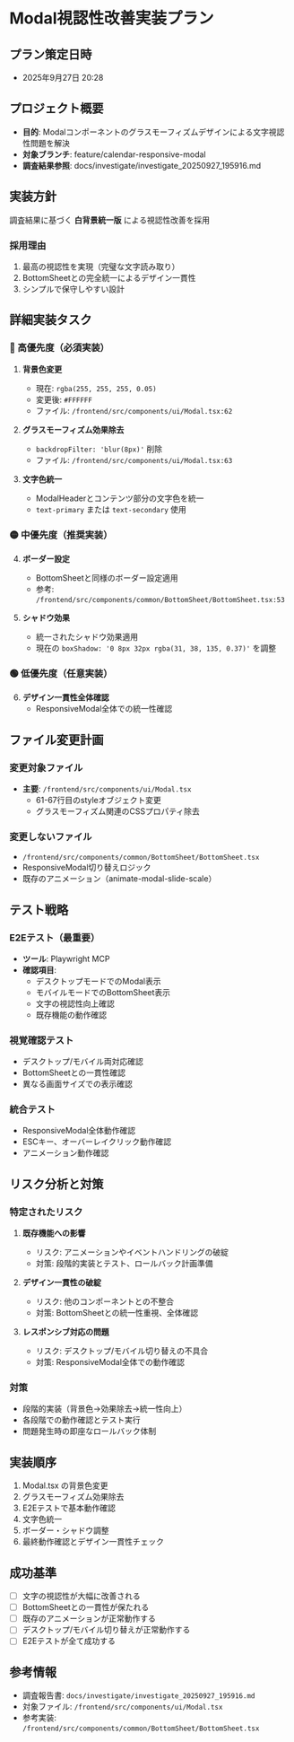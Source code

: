 # Modal視認性改善実装プラン

## プラン策定日時
- 2025年9月27日 20:28

## プロジェクト概要
- **目的**: Modalコンポーネントのグラスモーフィズムデザインによる文字視認性問題を解決
- **対象ブランチ**: feature/calendar-responsive-modal
- **調査結果参照**: docs/investigate/investigate_20250927_195916.md

## 実装方針
調査結果に基づく **白背景統一版** による視認性改善を採用

### 採用理由
1. 最高の視認性を実現（完璧な文字読み取り）
2. BottomSheetとの完全統一によるデザイン一貫性
3. シンプルで保守しやすい設計

## 詳細実装タスク

### 🔴 高優先度（必須実装）
1. **背景色変更**
   - 現在: `rgba(255, 255, 255, 0.05)`
   - 変更後: `#FFFFFF`
   - ファイル: `/frontend/src/components/ui/Modal.tsx:62`

2. **グラスモーフィズム効果除去**
   - `backdropFilter: 'blur(8px)'` 削除
   - ファイル: `/frontend/src/components/ui/Modal.tsx:63`

3. **文字色統一**
   - ModalHeaderとコンテンツ部分の文字色を統一
   - `text-primary` または `text-secondary` 使用

### 🟡 中優先度（推奨実装）
4. **ボーダー設定**
   - BottomSheetと同様のボーダー設定適用
   - 参考: `/frontend/src/components/common/BottomSheet/BottomSheet.tsx:53`

5. **シャドウ効果**
   - 統一されたシャドウ効果適用
   - 現在の `boxShadow: '0 8px 32px rgba(31, 38, 135, 0.37)'` を調整

### 🟢 低優先度（任意実装）
6. **デザイン一貫性全体確認**
   - ResponsiveModal全体での統一性確認

## ファイル変更計画

### 変更対象ファイル
- **主要**: `/frontend/src/components/ui/Modal.tsx`
  - 61-67行目のstyleオブジェクト変更
  - グラスモーフィズム関連のCSSプロパティ除去

### 変更しないファイル
- `/frontend/src/components/common/BottomSheet/BottomSheet.tsx`
- ResponsiveModal切り替えロジック
- 既存のアニメーション（animate-modal-slide-scale）

## テスト戦略

### E2Eテスト（最重要）
- **ツール**: Playwright MCP
- **確認項目**:
  - デスクトップモードでのModal表示
  - モバイルモードでのBottomSheet表示
  - 文字の視認性向上確認
  - 既存機能の動作確認

### 視覚確認テスト
- デスクトップ/モバイル両対応確認
- BottomSheetとの一貫性確認
- 異なる画面サイズでの表示確認

### 統合テスト
- ResponsiveModal全体動作確認
- ESCキー、オーバーレイクリック動作確認
- アニメーション動作確認

## リスク分析と対策

### 特定されたリスク
1. **既存機能への影響**
   - リスク: アニメーションやイベントハンドリングの破綻
   - 対策: 段階的実装とテスト、ロールバック計画準備

2. **デザイン一貫性の破綻**
   - リスク: 他のコンポーネントとの不整合
   - 対策: BottomSheetとの統一性重視、全体確認

3. **レスポンシブ対応の問題**
   - リスク: デスクトップ/モバイル切り替えの不具合
   - 対策: ResponsiveModal全体での動作確認

### 対策
- 段階的実装（背景色→効果除去→統一性向上）
- 各段階での動作確認とテスト実行
- 問題発生時の即座なロールバック体制

## 実装順序
1. Modal.tsx の背景色変更
2. グラスモーフィズム効果除去
3. E2Eテストで基本動作確認
4. 文字色統一
5. ボーダー・シャドウ調整
6. 最終動作確認とデザイン一貫性チェック

## 成功基準
- [ ] 文字の視認性が大幅に改善される
- [ ] BottomSheetとの一貫性が保たれる
- [ ] 既存のアニメーションが正常動作する
- [ ] デスクトップ/モバイル切り替えが正常動作する
- [ ] E2Eテストが全て成功する

## 参考情報
- 調査報告書: `docs/investigate/investigate_20250927_195916.md`
- 対象ファイル: `/frontend/src/components/ui/Modal.tsx`
- 参考実装: `/frontend/src/components/common/BottomSheet/BottomSheet.tsx`